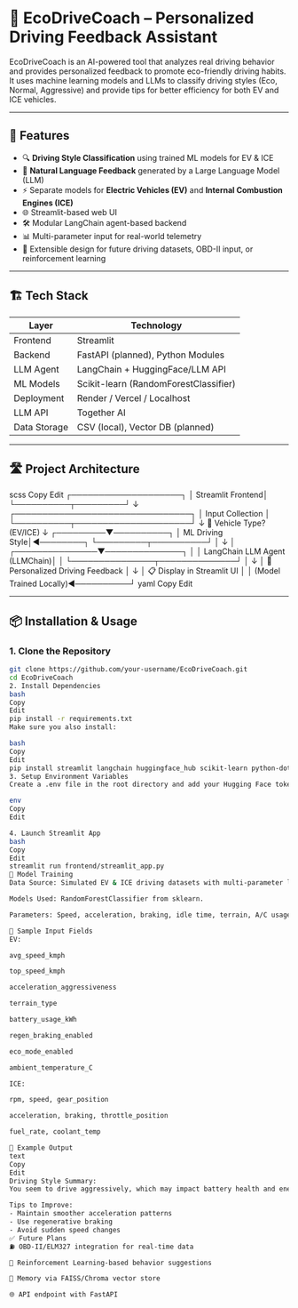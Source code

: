 # 🚗 EcoDriveCoach – Personalized Driving Feedback Assistant

EcoDriveCoach is an AI-powered tool that analyzes real driving behavior and provides personalized feedback to promote eco-friendly driving habits. It uses machine learning models and LLMs to classify driving styles (Eco, Normal, Aggressive) and provide tips for better efficiency for both EV and ICE vehicles.

---

## 🧠 Features

- 🔍 **Driving Style Classification** using trained ML models for EV & ICE
- 🤖 **Natural Language Feedback** generated by a Large Language Model (LLM)
- ⚡ Separate models for **Electric Vehicles (EV)** and **Internal Combustion Engines (ICE)**
- 🌐 Streamlit-based web UI
- 🛠️ Modular LangChain agent-based backend
- 📊 Multi-parameter input for real-world telemetry
- 🧩 Extensible design for future driving datasets, OBD-II input, or reinforcement learning

---

## 🏗️ Tech Stack

| Layer         | Technology                         |
|---------------|-------------------------------------|
| Frontend      | Streamlit                           |
| Backend       | FastAPI (planned), Python Modules   |
| LLM Agent     | LangChain + HuggingFace/LLM API     |
| ML Models     | Scikit-learn (RandomForestClassifier) |
| Deployment    | Render / Vercel / Localhost         |
| LLM API       | Together AI     |
| Data Storage  | CSV (local), Vector DB (planned)    |

---

## 🛣️ Project Architecture

scss
Copy
Edit
             ┌────────────────────┐
             │   Streamlit Frontend│
             └──────────┬─────────┘
                        ↓
       ┌────────────────────────────────┐
       │        Input Collection        │
       └──────────┬─────────────────────┘
                  ↓
          🚗 Vehicle Type? (EV/ICE)
                  ↓
        ┌─────────▼──────────┐
        │   ML Driving Style│◄────────┐
        └─────────┬──────────┘         │
                  ↓                    │
  ┌───────────────▼──────────────┐     │
  │ LangChain LLM Agent (LLMChain)│     │
  └───────────────┬──────────────┘     │
                  ↓                    │
      🎯 Personalized Driving Feedback │
                  ↓                    │
          📋 Display in Streamlit UI   │
                                       │
     (Model Trained Locally)◄──────────┘
yaml
Copy
Edit

---

## 📦 Installation & Usage

### 1. Clone the Repository

```bash
git clone https://github.com/your-username/EcoDriveCoach.git
cd EcoDriveCoach
2. Install Dependencies
bash
Copy
Edit
pip install -r requirements.txt
Make sure you also install:

bash
Copy
Edit
pip install streamlit langchain huggingface_hub scikit-learn python-dotenv
3. Setup Environment Variables
Create a .env file in the root directory and add your Hugging Face token:

env
Copy
Edit

4. Launch Streamlit App
bash
Copy
Edit
streamlit run frontend/streamlit_app.py
🧠 Model Training
Data Source: Simulated EV & ICE driving datasets with multi-parameter logs.

Models Used: RandomForestClassifier from sklearn.

Parameters: Speed, acceleration, braking, idle time, terrain, A/C usage, etc.

🧪 Sample Input Fields
EV:

avg_speed_kmph

top_speed_kmph

acceleration_aggressiveness

terrain_type

battery_usage_kWh

regen_braking_enabled

eco_mode_enabled

ambient_temperature_C

ICE:

rpm, speed, gear_position

acceleration, braking, throttle_position

fuel_rate, coolant_temp

🧠 Example Output
text
Copy
Edit
Driving Style Summary:
You seem to drive aggressively, which may impact battery health and energy efficiency.

Tips to Improve:
- Maintain smoother acceleration patterns
- Use regenerative braking
- Avoid sudden speed changes
✅ Future Plans
⛽ OBD-II/ELM327 integration for real-time data

🔁 Reinforcement Learning-based behavior suggestions

🧬 Memory via FAISS/Chroma vector store

🌐 API endpoint with FastAPI
